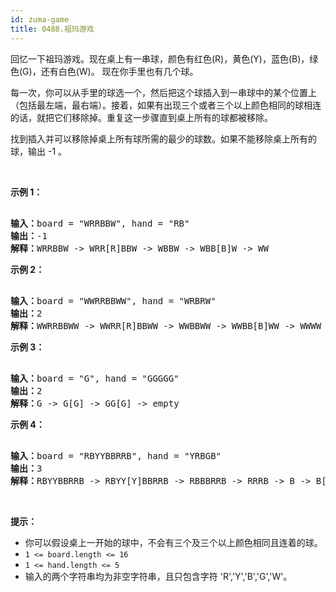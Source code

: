 ```yaml
---
id: zuma-game
title: 0488.祖玛游戏
---
```

回忆一下祖玛游戏。现在桌上有一串球，颜色有红色(R)，黄色(Y)，蓝色(B)，绿色(G)，还有白色(W)。 现在你手里也有几个球。

每一次，你可以从手里的球选一个，然后把这个球插入到一串球中的某个位置上（包括最左端，最右端）。接着，如果有出现三个或者三个以上颜色相同的球相连的话，就把它们移除掉。重复这一步骤直到桌上所有的球都被移除。

找到插入并可以移除掉桌上所有球所需的最少的球数。如果不能移除桌上所有的球，输出 -1 。

 

**示例 1：**


<pre><br/><strong>输入：</strong>board = &#34;WRRBBW&#34;, hand = &#34;RB&#34;<br/><strong>输出：</strong>-1<br/><strong>解释：</strong>WRRBBW -&gt; WRR[R]BBW -&gt; WBBW -&gt; WBB[B]W -&gt; WW<br/></pre>

**示例 2：**


<pre><br/><strong>输入：</strong>board = &#34;WWRRBBWW&#34;, hand = &#34;WRBRW&#34;<br/><strong>输出：</strong>2<br/><strong>解释：</strong>WWRRBBWW -&gt; WWRR[R]BBWW -&gt; WWBBWW -&gt; WWBB[B]WW -&gt; WWWW -&gt; empty<br/></pre>

**示例 3：**


<pre><br/><strong>输入：</strong>board = &#34;G&#34;, hand = &#34;GGGGG&#34;<br/><strong>输出：</strong>2<br/><strong>解释：</strong>G -&gt; G[G] -&gt; GG[G] -&gt; empty <br/></pre>

**示例 4：**


<pre><br/><strong>输入：</strong>board = &#34;RBYYBBRRB&#34;, hand = &#34;YRBGB&#34;<br/><strong>输出：</strong>3<br/><strong>解释：</strong>RBYYBBRRB -&gt; RBYY[Y]BBRRB -&gt; RBBBRRB -&gt; RRRB -&gt; B -&gt; B[B] -&gt; BB[B] -&gt; empty <br/></pre>

 

**提示：**


- 你可以假设桌上一开始的球中，不会有三个及三个以上颜色相同且连着的球。
- <code>1 &lt;= board.length &lt;= 16</code>
- <code>1 &lt;= hand.length &lt;= 5</code>
- 输入的两个字符串均为非空字符串，且只包含字符 &#39;R&#39;,&#39;Y&#39;,&#39;B&#39;,&#39;G&#39;,&#39;W&#39;。
